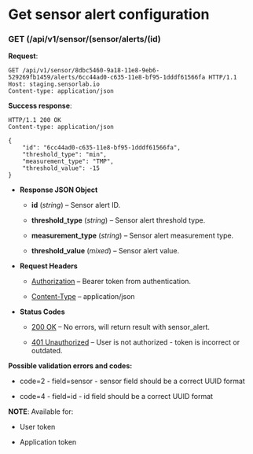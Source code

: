 # Get sensor alert configuration


### GET (/api/v1/sensor/(sensor/alerts/(id)
**Request**:

```
GET /api/v1/sensor/8dbc5460-9a18-11e8-9eb6-529269fb1459/alerts/6cc44ad0-c635-11e8-bf95-1dddf61566fa HTTP/1.1
Host: staging.sensorlab.io
Content-type: application/json
```

**Success response**:

```
HTTP/1.1 200 OK
Content-type: application/json

{
    "id": "6cc44ad0-c635-11e8-bf95-1dddf61566fa",
    "threshold_type": "min",
    "measurement_type": "TMP",
    "threshold_value": -15
}
```


* **Response JSON Object**

    
    * **id** (*string*) – Sensor alert ID.


    * **threshold_type** (*string*) – Sensor alert threshold type.


    * **measurement_type** (*string*) – Sensor alert measurement type.


    * **threshold_value** (*mixed*) – Sensor alert value.



* **Request Headers**

    
    * [Authorization](https://tools.ietf.org/html/rfc7235#section-4.2) – Bearer token from authentication.


    * [Content-Type](https://tools.ietf.org/html/rfc7231#section-3.1.1.5) – application/json



* **Status Codes**

    
    * [200 OK](http://www.w3.org/Protocols/rfc2616/rfc2616-sec10.html#sec10.2.1) – No errors, will return result with sensor_alert.


    * [401 Unauthorized](http://www.w3.org/Protocols/rfc2616/rfc2616-sec10.html#sec10.4.2) – User is not authorized - token is incorrect or outdated.


**Possible validation errors and codes:**


* code=2 - field=sensor - sensor field should be a correct UUID format


* code=4 - field=id - id field should be a correct UUID format

**NOTE**: Available for:


* User token


* Application token
